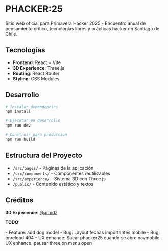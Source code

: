 # PHACKER:25

Sitio web oficial para Primavera Hacker 2025 - Encuentro anual de pensamiento crítico, tecnologías libres y prácticas hacker en Santiago de Chile.

## Tecnologías

- **Frontend**: React + Vite
- **3D Experience**: Three.js
- **Routing**: React Router
- **Styling**: CSS Modules

## Desarrollo

```bash
# Instalar dependencias
npm install

# Ejecutar en desarrollo
npm run dev

# Construir para producción
npm run build
```

## Estructura del Proyecto

- `/src/pages/` - Páginas de la aplicación
- `/src/components/` - Componentes reutilizables
- `/src/experience/` - Sistema 3D con Three.js
- `/public/` - Contenido estático y textos

## Créditos

**3D Experience**: [@armdz](https://github.com/armdz)

**TODO:**

-⁠ ⁠Feature: add dog model
-⁠ ⁠Bug: Layout fechas importantes mobile
-⁠ ⁠Bug: onreload 404
-⁠ ⁠UX enhance: Sacar phacker25 cuando se abre navmobile
-⁠ ⁠UX enhance: pausar three on menu open

